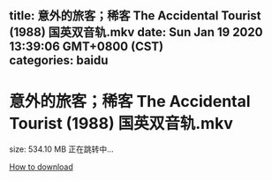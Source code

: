 
title: 意外的旅客；稀客 The Accidental Tourist (1988) 国英双音轨.mkv
date: Sun Jan 19 2020 13:39:06 GMT+0800 (CST)    
categories: baidu
---

# 意外的旅客；稀客 The Accidental Tourist (1988) 国英双音轨.mkv
size: 534.10 MB
 正在跳转中...
 

[How to download](https://bpcam.bemobtrk.com/go/2ceec3aa-1ca2-46d6-b9ff-aaa5c184517c?jno=911)